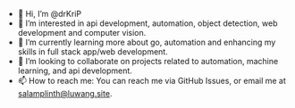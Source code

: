 - 👋 Hi, I’m @drKriP
- 👀 I’m interested in api development, automation, object detection, web development and computer vision.
- 🌱 I’m currently learning more about go, automation and enhancing my skills in full stack app/web development.
- 💞️ I’m looking to collaborate on projects related to automation, machine learning, and api development.
- 📫 How to reach me: You can reach me via GitHub Issues, or email me at salamplinth@luwang.site.

<!---
drKriP/drKriP is a ✨ special ✨ repository because its `README.md` (this file) appears on your GitHub profile.
You can click the Preview link to take a look at your changes.
--->
